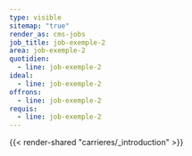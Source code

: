 ```yaml
---
type: visible
sitemap: "true"
render_as: cms-jobs
job_title: job-exemple-2
area: job-exemple-2
quotidien:
  - line: job-exemple-2
ideal:
  - line: job-exemple-2
offrons:
  - line: job-exemple-2
requis:
  - line: job-exemple-2
---
```

{{< render-shared "carrieres/_introduction" >}}